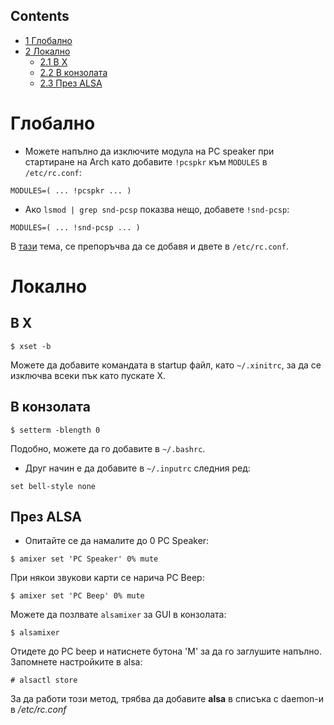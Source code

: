 ## Contents

*   [1 Глобално](#Глобално)
*   [2 Локално](#Локално)
    *   [2.1 В X](#В_X)
    *   [2.2 В конзолата](#В_конзолата)
    *   [2.3 През ALSA](#През_ALSA)

# Глобално

*   Можете напълно да изключите модула на PC speaker при стартиране на Arch като добавите `!pcspkr` към `MODULES` в `/etc/rc.conf`:

```
MODULES=( ... !pcspkr ... )

```

*   Ако `lsmod | grep snd-pcsp` показва нещо, добавете `!snd-pcsp`:

```
MODULES=( ... !snd-pcsp ... )

```

В [тази](https://bbs.archlinux.org/viewtopic.php?pid=557665#p557665) тема, се препоръчва да се добавя и двете в `/etc/rc.conf`.

# Локално

## В X

```
$ xset -b

```

Можете да добавите командата в startup файл, като `~/.xinitrc`, за да се изключва всеки пък като пускате X.

## В конзолата

```
$ setterm -blength 0

```

Подобно, можете да го добавите в `~/.bashrc`.

*   Друг начин е да добавите в `~/.inputrc` следния ред:

```
set bell-style none

```

## През ALSA

*   Опитайте се да намалите до 0 PC Speaker:

```
$ amixer set 'PC Speaker' 0% mute

```

При някои звукови карти се нарича PC Beep:

```
$ amixer set 'PC Beep' 0% mute

```

Можете да позлвате `alsamixer` за GUI в конзолата:

```
$ alsamixer

```

Отидете до PC beep и натиснете бутона 'M' за да го заглушите напълно. Запомнете настройките в alsa:

```
# alsactl store

```

За да работи този метод, трябва да добавите **alsa** в списъка с daemon-и в */etc/rc.conf*